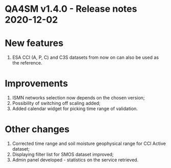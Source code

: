 QA4SM v1.4.0 - Release notes 2020-12-02
=======================================================

# New features

1.  ESA CCI (A, P, C) and C3S datasets from now on can also be used as the reference.

# Improvements

1. ISMN networks selection now depends on the chosen version;
2. Possibility of switching off scaling added;
3. Added calendar widget for picking time range of validation.

# Other changes

1. Corrected time range and soil moisture geophysical range for CCI Active dataset;
2. Displaying filter list for SMOS dataset improved;
3. Admin panel developed - statistics on the service retrieved.
